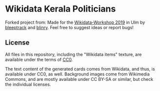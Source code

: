# Wikidata Kerala Politicians

Forked project from:
Made for the [Wikidata-Workshop 2019](https://de.wikipedia.org/wiki/Wikipedia:Wikidata-Workshop-Ulm-2019) in Ulm by [bleeptrack](https://www.bleeptrack.de) and [blinry](https://morr.cc). Feel free to suggest ideas or report bugs!

## License

All files in this repository, including the "Wikidata items" texture, are available under the terms of [CC0](https://creativecommons.org/publicdomain/zero/1.0/).

The text content of the generated cards comes from Wikidata, and thus, is available under CC0, as well. Background images come from Wikimedia Commons, and are mostly available under CC BY-SA or similar, but check the individual licenses.
